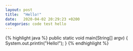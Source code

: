 ```yaml
---
layout: post
title:  "Hello!"
date:   2020-04-02 20:29:23 +0200
categories: code test hello
---
```

{% highlight java %}
public static void main(String[] argv) {
    System.out.println("Hello!");
}
{% endhighlight %}
